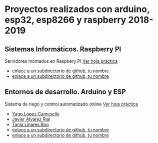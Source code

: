 # Proyectos realizados con arduino, esp32, esp8266 y raspberry 2018-2019

## Sistemas Informáticos. Raspberry PI
Servidores montados en Raspbery PI [Ver hoja práctica](https://docs.google.com/presentation/d/1SLa452j-mQ8wyZaIyg5jDmb8VSSN3wDr2zAyWz1mZtg/edit?usp=sharing)

- [enlace a un subdirectorio de github, tu nombre](http://www.abc.net)
- [enlace a un subdirectorio de github, tu nombre](http://www.abc.net)


## Entornos de desarrollo. Arduino y ESP
Sistema de riego y control automatizado online [Ver hoja práctica](https://docs.google.com/document/d/1SC7DdUTaHDxf4X1nIJmg03g4w0MTwMiJViOqJMkAnUk/edit?usp=sharing)

- [Yago Lopez Cameselle](https://github.com/Yagatus/PruebasArduino)
- [Javier Alvarez Rial](https://github.com//)
- [Tania Linares Boo](https://github.com/tanialeee/EjerciciosArduino)
- [enlace a un subdirectorio de github, tu nombre](http://www.abc.net)
- [enlace a un subdirectorio de github, tu nombre](http://www.abc.net)

